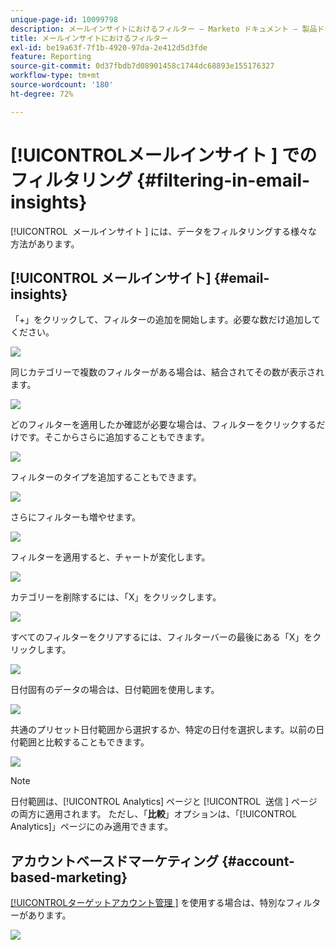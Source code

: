 ```yaml
---
unique-page-id: 10099798
description: メールインサイトにおけるフィルター — Marketo ドキュメント — 製品ドキュメント
title: メールインサイトにおけるフィルター
exl-id: be19a63f-7f1b-4920-97da-2e412d5d3fde
feature: Reporting
source-git-commit: 0d37fbdb7d08901458c1744dc68893e155176327
workflow-type: tm+mt
source-wordcount: '180'
ht-degree: 72%

---
```


# [!UICONTROL &#x200B; メールインサイト &#x200B;] でのフィルタリング {#filtering-in-email-insights}

[!UICONTROL &#x200B; メールインサイト &#x200B;] には、データをフィルタリングする様々な方法があります。

## [!UICONTROL メールインサイト] {#email-insights}

「+」をクリックして、フィルターの追加を開始します。必要な数だけ追加してください。

![](assets/one-2.png)

同じカテゴリーで複数のフィルターがある場合は、結合されてその数が表示されます。

![](assets/state.png)

どのフィルターを適用したか確認が必要な場合は、フィルターをクリックするだけです。そこからさらに追加することもできます。

![](assets/states.png)

フィルターのタイプを追加することもできます。

![](assets/os.png)

さらにフィルターも増やせます。

![](assets/more-filters.png)

フィルターを適用すると、チャートが変化します。

![](assets/filtered-chart.png)

カテゴリーを削除するには、「X」をクリックします。

![](assets/filter1.png)

すべてのフィルターをクリアするには、フィルターバーの最後にある「X」をクリックします。

![](assets/filter2.png)

日付固有のデータの場合は、日付範囲を使用します。

![](assets/date-click.png)

共通のプリセット日付範囲から選択するか、特定の日付を選択します。以前の日付範囲と比較することもできます。

![](assets/date-range.png)

>[!NOTE]
>
>日付範囲は、[!UICONTROL Analytics] ページと [!UICONTROL &#x200B; 送信 &#x200B;] ページの両方に適用されます。 ただし、「**比較**」オプションは、「[!UICONTROL Analytics]」ページにのみ適用できます。

## アカウントベースドマーケティング {#account-based-marketing}

[[!UICONTROL &#x200B; ターゲットアカウント管理 &#x200B;]](https://docs.marketo.com/display/DOCS/Account+Based+Marketing+Overview) を使用する場合は、特別なフィルターがあります。

![](assets/abm.png)
